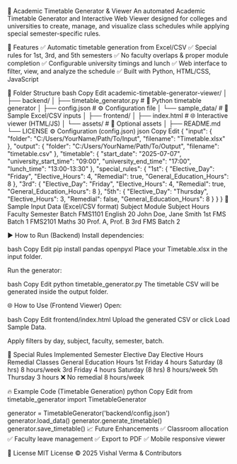 📅 Academic Timetable Generator & Viewer
An automated Academic Timetable Generator and Interactive Web Viewer designed for colleges and universities to create, manage, and visualize class schedules while applying special semester-specific rules.

🚀 Features
✅ Automatic timetable generation from Excel/CSV
✅ Special rules for 1st, 3rd, and 5th semesters
✅ No faculty overlaps & proper module completion
✅ Configurable university timings and lunch
✅ Web interface to filter, view, and analyze the schedule
✅ Built with Python, HTML/CSS, JavaScript

📂 Folder Structure
bash
Copy
Edit
academic-timetable-generator-viewer/
│
├── backend/
│   ├── timetable_generator.py       # 📄 Python timetable generator
│   ├── config.json                  # ⚙️ Configuration file
│   └── sample_data/                 # 📝 Sample Excel/CSV inputs
│
├── frontend/
│   ├── index.html                   # 🌐 Interactive viewer (HTML/JS)
│   └── assets/                      # 🎨 Optional assets
│
├── README.md
└── LICENSE
⚙️ Configuration (config.json)
json
Copy
Edit
{
  "input": {
    "folder": "C:/Users/YourName/Path/To/Input",
    "filename": "Timetable.xlsx"
  },
  "output": {
    "folder": "C:/Users/YourName/Path/To/Output",
    "filename": "timetable.csv"
  },
  "timetable": {
    "start_date": "2025-07-07",
    "university_start_time": "09:00",
    "university_end_time": "17:00",
    "lunch_time": "13:00-13:30"
  },
  "special_rules": {
    "1st": {
      "Elective_Day": "Friday",
      "Elective_Hours": 4,
      "Remedial": true,
      "General_Education_Hours": 8
    },
    "3rd": {
      "Elective_Day": "Friday",
      "Elective_Hours": 4,
      "Remedial": true,
      "General_Education_Hours": 8
    },
    "5th": {
      "Elective_Day": "Thursday",
      "Elective_Hours": 3,
      "Remedial": false,
      "General_Education_Hours": 8
    }
  }
}
📝 Sample Input Data (Excel/CSV format)
Subject Module	Subject	Hours	Faculty	Semester	Batch
FMS1101	English	20	John Doe, Jane Smith	1st	FMS Batch 1
FMS2101	Maths	30	Prof. A, Prof. B	3rd	FMS Batch 2

▶️ How to Run (Backend)
Install dependencies:

bash
Copy
Edit
pip install pandas openpyxl
Place your Timetable.xlsx in the input folder.

Run the generator:

bash
Copy
Edit
python timetable_generator.py
The timetable CSV will be generated inside the output folder.

🌐 How to Use (Frontend Viewer)
Open:

bash
Copy
Edit
frontend/index.html
Upload the generated CSV or click Load Sample Data.

Apply filters by day, subject, faculty, semester, batch.

📌 Special Rules Implemented
Semester	Elective Day	Elective Hours	Remedial Classes	General Education Hours
1st	Friday	4 hours	Saturday (8 hrs)	8 hours/week
3rd	Friday	4 hours	Saturday (8 hrs)	8 hours/week
5th	Thursday	3 hours	❌ No remedial	8 hours/week

🔥 Example Code (Timetable Generation)
python
Copy
Edit
from timetable_generator import TimetableGenerator

generator = TimetableGenerator('backend/config.json')
generator.load_data()
generator.generate_timetable()
generator.save_timetable()
📈 Future Enhancements
✅ Classroom allocation
✅ Faculty leave management
✅ Export to PDF
✅ Mobile responsive viewer

📄 License
MIT License © 2025 Vishal Verma & Contributors
